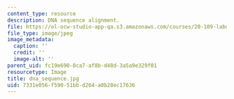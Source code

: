 ```yaml
---
content_type: resource
description: DNA sequence alignment.
file: https://ol-ocw-studio-app-qa.s3.amazonaws.com/courses/20-109-laboratory-fundamentals-in-biological-engineering-fall-2007/7331e056f59051bbd264a0b28ec17636_dna_sequence.jpg
file_type: image/jpeg
image_metadata:
  caption: ''
  credit: ''
  image-alt: ''
parent_uid: fc19e690-0ca7-af8b-d48d-3a5a9e329f01
resourcetype: Image
title: dna_sequence.jpg
uid: 7331e056-f590-51bb-d264-a0b28ec17636
---
```

